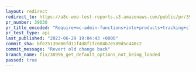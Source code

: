 ```yaml
---
layout: redirect
redirect_to: https://a8c-woo-test-reports.s3.amazonaws.com/public/pr/39030/api/index.html
pr_number: 39030
pr_title_encoded: "Require+wc-admin-functions+into+products+tracking+class"
pr_test_type: api
last_published: "2023-06-29 19:04:43 +0000"
commit_sha: bfe25139e86fd11f4d8f1fc684b7e589d5c440c2
commit_message: "Revert old change back"
branch_name: fix/38996_get_default_options_not_being_loaded
passed: true
---
```

